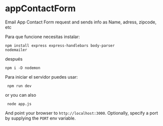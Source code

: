 # appContactForm
Email App Contact Form request and sends info as Name, adress, zipcode, etc

Para que funcione necesitas instalar:

<code>npm install express express-handlebars body-parser nodemailer</code>

después

<code>npm i -D nodemon</code>

Para iniciar el servidor puedes usar:

<code> npm run dev </code>

or you can also

<code> node app.js </code>

And point your browser to `http://localhost:3000`. Optionally, specify
a port by supplying the `PORT` env variable.
